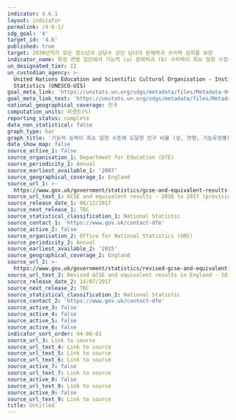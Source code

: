 ```yaml
---
indicator: 4.6.1
layout: indicator
permalink: /4-6-1/
sdg_goal: '4'
target_id: '4.6'
published: true
target: 2030년까지 모든 청소년과 상당수 성인 남녀의 문해력과 수리력 성취를 보장
indicator_name: 특정 연령 집단에서 기능적 (a) 문해력과 (b) 수리력이 최소 일정 수준에 도달한 인구의 성별 비율
un_designated_tier: II
un_custodian_agency: >-
  United Nations Education and Scientific Cultural Organisation - Institute of
  Statistics (UNESCO-UIS)
goal_meta_link: 'https://unstats.un.org/sdgs/metadata/files/Metadata-04-06-01.pdf'
goal_meta_link_text: 'https://unstats.un.org/sdgs/metadata/files/Metadata-04-06-01.pdf'
national_geographical_coverage: 전국
computation_units: 퍼센트(%)
reporting_status: complete
data_non_statistical: false
graph_type: bar
graph_title: '기능적 능력이 최소 일정 수준에 도달한 인구 비율 (성, 연령, 기능유형별)'
data_show_map: false
source_active_1: false
source_organisation_1: Department for Education (DfE)
source_periodicity_1: Annual
source_earliest_available_1: '2007'
source_geographical_coverage_1: England
source_url_1: >-
  https://www.gov.uk/government/statistics/gcse-and-equivalent-results-2016-to-2017-provisional
source_url_text_1: GCSE and equivalent results - 2016 to 2017 (provisional)
source_release_date_1: 06/12/2017
source_next_release_1: TBC
source_statistical_classification_1: National Statistic
source_contact_1: 'https://www.gov.uk/contact-dfe'
source_active_2: false
source_organisation_2: Office for National Statistics (ONS)
source_periodicity_2: Annual
source_earliest_available_2: '2015'
source_geographical_coverage_2: England
source_url_2: >-
  https://www.gov.uk/government/statistics/revised-gcse-and-equivalent-results-in-england-2015-to-2016
source_url_text_2: Revised GCSE and equivalent results in England - 2015 to 2016
source_release_date_2: 14/07/2017
source_next_release_2: TBC
source_statistical_classification_2: National Statistic
source_contact_2: 'https://www.gov.uk/contact-dfe'
source_active_3: false
source_active_4: false
source_active_5: false
source_active_6: false
indicator_sort_order: 04-06-01
source_url_3: Link to source
source_url_text_4: Link to source
source_url_text_5: Link to source
source_url_text_6: Link to source
source_active_7: false
source_url_text_7: Link to source
source_active_8: false
source_url_text_8: Link to source
source_active_9: false
source_url_text_9: Link to source
title: Untitled
---
```

